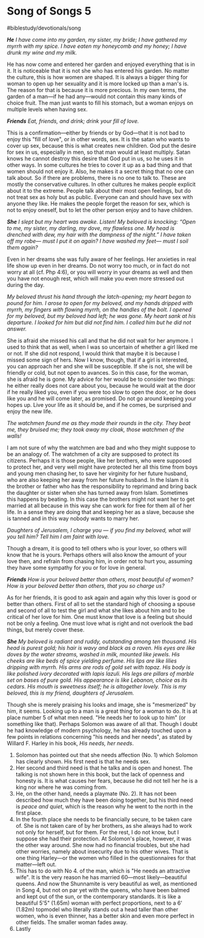 # Song of Songs 5
#biblestudy/devotionals/song

***He***
*I have come into my garden, my sister, my bride;*
*I have gathered my myrrh with my spice.*
*I have eaten my honeycomb and my honey;*
*I have drunk my wine and my milk.*

He has now come and entered her garden and enjoyed everything that is in it. It is noticeable that it is not she who has entered his garden. 
No matter the culture, this is how women are shaped. It is always a bigger thing for woman to open up her sexuality and it is more locked up than a man's is. The reason for that is because it is more precious. 
In my own terms, the garden of a man—if he had any—would not contain this many kinds of choice fruit. The man just wants to fill his stomach, but a woman enjoys on multiple levels when having sex. 

***Friends***
*Eat, friends, and drink;*
*drink your fill of love.*

This is a confirmation—either by friends or by God—that it is not bad to enjoy this "fill of love", or in other words, sex. It is the satan who wants to cover up sex, because this is what creates new children. 
God put the desire for sex in us, especially in men, so that man would at least multiply. Satan knows he cannot destroy this desire that God put in us, so he uses it in other ways. 
In some cultures he tries to cover it up as a bad thing and that women should not enjoy it. Also, he makes it a secret thing that no one can talk about. So if there are problems, there is no one to talk to. These are mostly the conservative cultures. 
In other cultures he makes people explicit about it to the extreme. People talk about their most open feelings, but do not treat sex as holy but as public. Everyone can and should have sex with anyone they like. He makes the people forget the reason for sex, which is not to enjoy oneself, but to let the other person enjoy and to have children.

***She***
*I slept but my heart was awake.*
*Listen! My beloved is knocking:*
*“Open to me, my sister, my darling,*
*my dove, my flawless one.*
*My head is drenched with dew,*
*my hair with the dampness of the night.”*
*I have taken off my robe—*
*must I put it on again?*
*I have washed my feet—*
*must I soil them again?*

Even in her dreams she was fully aware of her feelings. Her anxieties in real life show up even in her dreams. 
Do not worry too much, or in fact do not worry at all (cf. Php 4:6), or you will worry in your dreams as well and then you have not enough rest, which will make you even more stressed out during the day.

*My beloved thrust his hand through the latch-opening;*
*my heart began to pound for him.*
*I arose to open for my beloved,*
*and my hands dripped with myrrh,*
*my fingers with flowing myrrh,*
*on the handles of the bolt.*
*I opened for my beloved,*
*but my beloved had left; he was gone.*
*My heart sank at his departure.*
*I looked for him but did not find him.*
*I called him but he did not answer.*

She is afraid she missed his call and that he did not wait for her anymore. I used to think that as well, when I was so uncertain of whether a girl liked me or not. If she did not respond, I would think that maybe it is because I missed some sign of hers. Now I know, though, that if a girl is interested, you can approach her and she will be susceptible. If she is not, she will be friendly or cold, but not open to avances. 
So in this case, for the woman, she is afraid he is gone. My advice for her would be to consider two things: he either really does not care about you, because he would wait at the door if he really liked you, even if you were too slow to open the door, or he does like you and he will come later, as promised.
Do not go around keeping your hopes up. Live your life as it should be, and if he comes, be surprised and enjoy the new life. 

*The watchmen found me*
*as they made their rounds in the city.*
*They beat me, they bruised me;*
*they took away my cloak,*
*those watchmen of the walls!*

I am not sure of why the watchmen are bad and who they might suppose to be an analogy of. The watchmen of a city are supposed to protect its citizens. 
Perhaps it is those people, like her brothers, who were supposed to protect her, and very well might have protected her all this time from boys and young men chasing her, to save her virginity for her future husband, who are also keeping her away from her future husband. 
In the Islam it is the brother or father who has the responsibility to reprimand and bring back the daughter or sister when she has turned away from Islam. Sometimes this happens by beating. 
In this case the brothers might not want her to get married at all because in this way she can work for free for them all of her life. In a sense they are doing that and keeping her as a slave, because she is tanned and in this way nobody wants to marry her.

*Daughters of Jerusalem, I charge you —*
*if you find my beloved,*
*what will you tell him?*
*Tell him I am faint with love.*

Though a dream, it is good to tell others who is your lover, so others will know that he is yours. Perhaps others will also know the amount of your love then, and refrain from chasing him, in order not to hurt you, assuming they have some sympathy for you or for love in general. 

***Friends***
*How is your beloved better than others,*
*most beautiful of women?*
*How is your beloved better than others,*
*that you so charge us?*

As for her friends, it is good to ask again and again why this lover is good or better than others. First of all to set the standard high of choosing a spouse and second of all to test the girl and what she likes about him and to be critical of her love for him. One must know that love is a feeling but should not be only a feeling. One must love what is right and not overlook the bad things, but merely cover these. 

***She***
*My beloved is radiant and ruddy,*
*outstanding among ten thousand.*
*His head is purest gold;*
*his hair is wavy*
*and black as a raven.*
*His eyes are like doves*
*by the water streams,*
*washed in milk,*
*mounted like jewels.*
*His cheeks are like beds of spice*
*yielding perfume.*
*His lips are like lilies*
*dripping with myrrh.*
*His arms are rods of gold*
*set with topaz.*
*His body is like polished ivory*
*decorated with lapis lazuli.*
*His legs are pillars of marble*
*set on bases of pure gold.*
*His appearance is like Lebanon,*
*choice as its cedars.*
*His mouth is sweetness itself;*
*he is altogether lovely.*
*This is my beloved, this is my friend,*
*daughters of Jerusalem.*

Though she is merely praising his looks and image, she is "mesmerized" by him, it seems. Looking up to a man is a great thing for a woman to do. It is at place number 5 of what men need. "He needs her to look up to him" (or something like that).
Perhaps Solomon was aware of all that. Though I doubt he had knowledge of modern psychology, he has already touched upon a few points in relations concerning "his needs and her needs", as stated by Willard F. Harley in his book, *His needs, her needs*.
1. Solomon has pointed out that she needs affection (No. 1) which Solomon has clearly shown. His first need is that he needs sex. 
2. Her second and third need is that he talks and is open and honest. The talking is not shown here in this book, but the lack of openness and honesty is. It is what causes her fears, because he did not tell her he is a king nor where he was coming from.
3. He, on the other hand, needs a playmate (No. 2). It has not been described how much they have been doing together, but his third need is *peace and quiet*, which is the reason why he went to the north in the first place. 
4. In the fourth place she needs to be financially secure, to be taken care of. She is not taken care of by her brothers, as she always had to work not only for herself, but for them. For the rest, I do not know, but I suppose she had their protection. At Solomon's place, however, it was the other way around. She now had no financial troubles, but she had other worries, namely about insecurity due to his other wives. That is one thing Harley—or the women who filled in the questionnaires for that matter—left out. 
5. This has to do with No 4. of the man, which is "He needs an attractive wife". It is the very reason he has married 60—most likely—beautiful queens. And now the Shunnamite is very beautiful as well, as mentioned in Song 4, but not on par yet with the queens, who have been balmed and kept out of the sun, or the contemporary standards. It is like a beautiful 5'5" (1.65m) woman with perfect proportions, next to a 6' (1.82m) topmodel who literally stands out a head taller than other women, who is even thinner, has a better skin and even more perfect in other fields. The smaller woman fades away. 
6. Lastly
